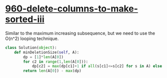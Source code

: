 # [960-delete-columns-to-make-sorted-iii](https://leetcode.com/problems/delete-columns-to-make-sorted-iii/)

Similar to the maximum increasing subsequence, but we need to use the O(n^2) looping technique.

```python
class Solution(object):
    def minDeletionSize(self, A):
        dp = [1]*len(A[0])
        for c2 in range(1,len(A[0])):
            dp[c2] = max(dp[c1]+1 if all(s[c1]<=s[c2] for s in A) else 1 for c1 in range(c2))
        return len(A[0]) - max(dp)
```
